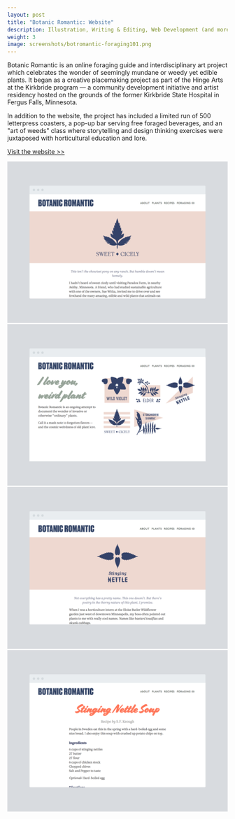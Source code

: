```yaml
---
layout: post
title: "Botanic Romantic: Website"
description: Illustration, Writing & Editing, Web Development (and more)
weight: 3
image: screenshots/botromantic-foraging101.png
---
```

Botanic Romantic is an online foraging guide and interdisciplinary art project which celebrates the wonder of seemingly mundane or weedy yet edible plants. It began as a creative placemaking project as part of the Hinge Arts at the Kirkbride program — a community development initiative and artist residency hosted on the grounds of the former Kirkbride State Hospital in Fergus Falls, Minnesota. 

In addition to the website, the project has included a limited run of 500 letterpress coasters, a pop-up bar serving free foraged beverages, and an "art of weeds" class where storytelling and design thinking exercises were juxtaposed with horticultural education and lore. 

[Visit the website >>](http://www.botanicromantic.com)

![Screenshot of Sweet Cicely Guide](/assets/img/screenshots/botromantic-sweetcicely.png)
![Screenshot of Plant Index](/assets/img/screenshots/botromantic-homepage.png)
![Screenshot of Stinging Nettle](/assets/img/screenshots/botromantic-stingingnettle.png)
![Screenshot of Stinging Nettle Recipe](/assets/img/screenshots/botromantic-recipes.png)



